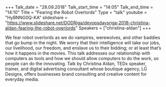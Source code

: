+++
Talk_date = "28.09.2018"
Talk_start_time = "14:05"
Talk_end_time = "14:10"
Title = "Fearing the Robot Overlords"
Type = "talk"
youtube = "HyBNNG0Q-KA"
slideshare = "https://www.slideshare.net/DODRiga/devopsdaysriga-2018-christina-aldan-fearing-the-robot-overlords"
Speakers = ["christina-aldan"]
+++

<p>We fear robot overlords as we do vampires, werewolves, and other baddies that go bump in the night. We worry that their intelligence will take our jobs, our livelihood, our freedom, and enslave us to their bidding; or at least that’s how it happens in the movies. This talk addresses our relationship with computers as tools and how we should allow computers to do the work, so people can do the innovating. Talk by Christina Aldan, TEDx speaker, trainer, and digital advertising consultant whose boutique agency, LG Designs, offers businesses brand consulting and creative content for everyday media.</p>